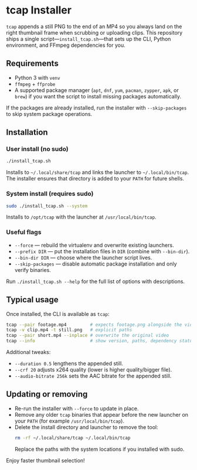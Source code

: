 # tcap Installer

`tcap` appends a still PNG to the end of an MP4 so you always land on the right
thumbnail frame when scrubbing or uploading clips. This repository ships a
single script—`install_tcap.sh`—that sets up the CLI, Python environment, and
FFmpeg dependencies for you.

## Requirements

- Python 3 with `venv`
- `ffmpeg` + `ffprobe`
- A supported package manager (`apt`, `dnf`, `yum`, `pacman`, `zypper`, `apk`, or `brew`) if you want the script to install missing packages automatically.

If the packages are already installed, run the installer with
`--skip-packages` to skip system package operations.

## Installation

### User install (no sudo)
```bash
./install_tcap.sh
```
Installs to `~/.local/share/tcap` and links the launcher to `~/.local/bin/tcap`.
The installer ensures that directory is added to your `PATH` for future shells.

### System install (requires sudo)
```bash
sudo ./install_tcap.sh --system
```
Installs to `/opt/tcap` with the launcher at `/usr/local/bin/tcap`.

### Useful flags
- `--force` — rebuild the virtualenv and overwrite existing launchers.
- `--prefix DIR` — put the installation files in `DIR` (combine with `--bin-dir`).
- `--bin-dir DIR` — choose where the launcher script lives.
- `--skip-packages` — disable automatic package installation and only verify binaries.

Run `./install_tcap.sh --help` for the full list of options with descriptions.

## Typical usage
Once installed, the CLI is available as `tcap`:
```bash
tcap --pair footage.mp4         # expects footage.png alongside the video
tcap -v clip.mp4 -t still.png   # explicit paths
tcap --pair short.mp4 --inplace # overwrite the original video
tcap --info                     # show version, paths, dependency status
```

Additional tweaks:
- `--duration 0.5` lengthens the appended still.
- `--crf 20` adjusts x264 quality (lower is higher quality/bigger file).
- `--audio-bitrate 256k` sets the AAC bitrate for the appended still.

## Updating or removing
- Re-run the installer with `--force` to update in place.
- Remove any older `tcap` binaries that appear before the new launcher on your
  `PATH` (for example `/usr/local/bin/tcap`).
- Delete the install directory and launcher to remove the tool:
  ```bash
  rm -rf ~/.local/share/tcap ~/.local/bin/tcap
  ```
  Replace the paths with the system locations if you installed with sudo.

Enjoy faster thumbnail selection!
